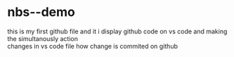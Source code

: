 # nbs--demo
this is my first github file and it i display github code on vs code and making the simultanously action <br> changes in vs code file how
change is commited on github
